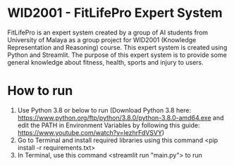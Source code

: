 # WID2001 - FitLifePro Expert System
FitLifePro is an expert system created by a group of AI students from University of Malaya as a group project for WID2001 (Knowledge Representation and Reasoning) course. This expert system is created using Python and Streamlit. The purpose of this expert system is to provide some general knowledge about fitness, health, sports and injury to users. 

# How to run
1. Use Python 3.8 or below to run (Download Python 3.8 here: https://www.python.org/ftp/python/3.8.0/python-3.8.0-amd64.exe and edit the PATH in Environment Variables by following this guide: https://www.youtube.com/watch?v=lezhrFdVSVY)
2. Go to Terminal and install required libraries using this command <pip install -r requirements.txt>
3. In Terminal, use this command <streamlit run "main.py"> to run


